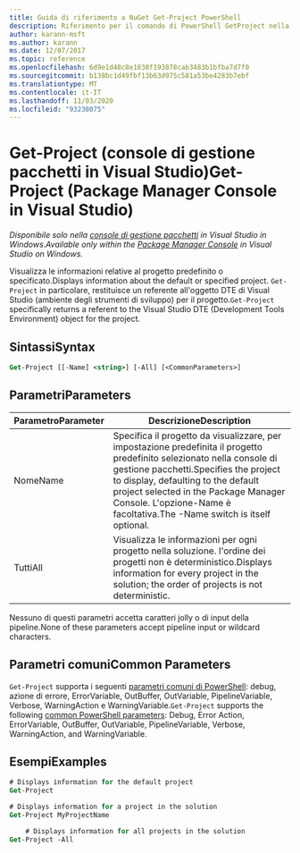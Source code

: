 ```yaml
---
title: Guida di riferimento a NuGet Get-Project PowerShell
description: Riferimento per il comando di PowerShell GetProject nella console di gestione pacchetti NuGet in Visual Studio.
author: karann-msft
ms.author: karann
ms.date: 12/07/2017
ms.topic: reference
ms.openlocfilehash: 6d9e1d48c8e1838f193878cab3483b1bfba7d7f0
ms.sourcegitcommit: b138bc1d49fbf13b63d975c581a53be4283b7ebf
ms.translationtype: MT
ms.contentlocale: it-IT
ms.lasthandoff: 11/03/2020
ms.locfileid: "93238075"
---
```

# <a name="get-project-package-manager-console-in-visual-studio"></a><span data-ttu-id="f7d45-103">Get-Project (console di gestione pacchetti in Visual Studio)</span><span class="sxs-lookup"><span data-stu-id="f7d45-103">Get-Project (Package Manager Console in Visual Studio)</span></span>

<span data-ttu-id="f7d45-104">*Disponibile solo nella [console di gestione pacchetti](../../consume-packages/install-use-packages-powershell.md) in Visual Studio in Windows.*</span><span class="sxs-lookup"><span data-stu-id="f7d45-104">*Available only within the [Package Manager Console](../../consume-packages/install-use-packages-powershell.md) in Visual Studio on Windows.*</span></span>

<span data-ttu-id="f7d45-105">Visualizza le informazioni relative al progetto predefinito o specificato.</span><span class="sxs-lookup"><span data-stu-id="f7d45-105">Displays information about the default or specified project.</span></span> <span data-ttu-id="f7d45-106">`Get-Project` in particolare, restituisce un referente all'oggetto DTE di Visual Studio (ambiente degli strumenti di sviluppo) per il progetto.</span><span class="sxs-lookup"><span data-stu-id="f7d45-106">`Get-Project` specifically returns a referent to the Visual Studio DTE (Development Tools Environment) object for the project.</span></span>

## <a name="syntax"></a><span data-ttu-id="f7d45-107">Sintassi</span><span class="sxs-lookup"><span data-stu-id="f7d45-107">Syntax</span></span>

```ps
Get-Project [[-Name] <string>] [-All] [<CommonParameters>]
```

## <a name="parameters"></a><span data-ttu-id="f7d45-108">Parametri</span><span class="sxs-lookup"><span data-stu-id="f7d45-108">Parameters</span></span>

| <span data-ttu-id="f7d45-109">Parametro</span><span class="sxs-lookup"><span data-stu-id="f7d45-109">Parameter</span></span> | <span data-ttu-id="f7d45-110">Descrizione</span><span class="sxs-lookup"><span data-stu-id="f7d45-110">Description</span></span> |
| --- | --- |
| <span data-ttu-id="f7d45-111">Nome</span><span class="sxs-lookup"><span data-stu-id="f7d45-111">Name</span></span> | <span data-ttu-id="f7d45-112">Specifica il progetto da visualizzare, per impostazione predefinita il progetto predefinito selezionato nella console di gestione pacchetti.</span><span class="sxs-lookup"><span data-stu-id="f7d45-112">Specifies the project to display, defaulting to the default project selected in the Package Manager Console.</span></span> <span data-ttu-id="f7d45-113">L'opzione-Name è facoltativa.</span><span class="sxs-lookup"><span data-stu-id="f7d45-113">The -Name switch is itself optional.</span></span> |
| <span data-ttu-id="f7d45-114">Tutti</span><span class="sxs-lookup"><span data-stu-id="f7d45-114">All</span></span> | <span data-ttu-id="f7d45-115">Visualizza le informazioni per ogni progetto nella soluzione. l'ordine dei progetti non è deterministico.</span><span class="sxs-lookup"><span data-stu-id="f7d45-115">Displays information for every project in the solution; the order of projects is not deterministic.</span></span> |

<span data-ttu-id="f7d45-116">Nessuno di questi parametri accetta caratteri jolly o di input della pipeline.</span><span class="sxs-lookup"><span data-stu-id="f7d45-116">None of these parameters accept pipeline input or wildcard characters.</span></span>

## <a name="common-parameters"></a><span data-ttu-id="f7d45-117">Parametri comuni</span><span class="sxs-lookup"><span data-stu-id="f7d45-117">Common Parameters</span></span>

<span data-ttu-id="f7d45-118">`Get-Project` supporta i seguenti [parametri comuni di PowerShell](/powershell/module/microsoft.powershell.core/about/about_commonparameters): debug, azione di errore, ErrorVariable, OutBuffer, OutVariable, PipelineVariable, Verbose, WarningAction e WarningVariable.</span><span class="sxs-lookup"><span data-stu-id="f7d45-118">`Get-Project` supports the following [common PowerShell parameters](/powershell/module/microsoft.powershell.core/about/about_commonparameters): Debug, Error Action, ErrorVariable, OutBuffer, OutVariable, PipelineVariable, Verbose, WarningAction, and WarningVariable.</span></span>

## <a name="examples"></a><span data-ttu-id="f7d45-119">Esempi</span><span class="sxs-lookup"><span data-stu-id="f7d45-119">Examples</span></span>

```ps
# Displays information for the default project
Get-Project

# Displays information for a project in the solution
Get-Project MyProjectName

    # Displays information for all projects in the solution
Get-Project -All
```
